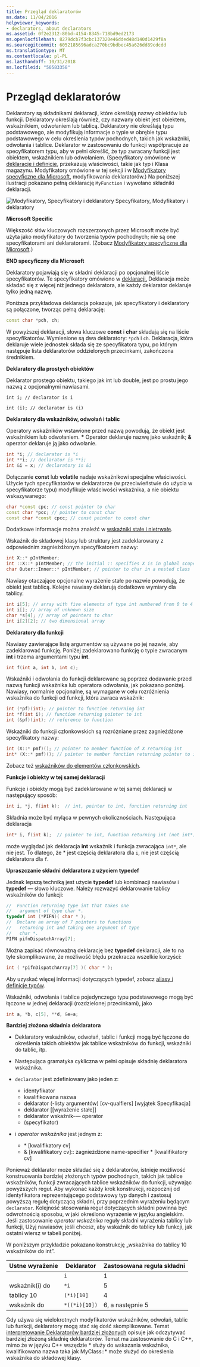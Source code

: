 ```yaml
---
title: Przegląd deklaratorów
ms.date: 11/04/2016
helpviewer_keywords:
- declarators, about declarators
ms.assetid: 0f2e2312-80bd-4154-8345-718bd9ed2173
ms.openlocfilehash: 8279dcb7f3cbc137320e46dded48d140d1429f8a
ms.sourcegitcommit: 6052185696adca270bc9bdbec45a626dd89cdcdd
ms.translationtype: MT
ms.contentlocale: pl-PL
ms.lasthandoff: 10/31/2018
ms.locfileid: "50583358"
---
```

# <a name="overview-of-declarators"></a>Przegląd deklaratorów

Deklaratory są składnikami deklaracji, które określają nazwy obiektów lub funkcji. Deklaratory określają również, czy nazwany obiekt jest obiektem, wskaźnikiem, odwołaniem lub tablicą.  Deklaratory nie określają typu podstawowego, ale modyfikują informacje o typie w obrębie typu podstawowego w celu określenia typów pochodnych, takich jak wskaźniki, odwołania i tablice.  Deklarator w zastosowaniu do funkcji współpracuje ze specyfikatorem typu, aby w pełni określić, że typ zwracany funkcji jest obiektem, wskaźnikiem lub odwołaniem. (Specyfikatory omówione w [deklaracje i definicje](declarations-and-definitions-cpp.md), przekazują właściwości, takie jak typ i Klasa magazynu. Modyfikatory omówione w tej sekcji i w [Modyfikatory specyficzne dla Microsoft](../cpp/microsoft-specific-modifiers.md), modyfikowania deklaratorów.) Na poniższej ilustracji pokazano pełną deklarację `MyFunction` i wywołano składniki deklaracji.

![Modyfikatory, Specyfikatory i deklaratory](../cpp/media/vc38qy1.gif "vc38QY1") Specyfikatory, Modyfikatory i deklaratory

**Microsoft Specific**

Większość słów kluczowych rozszerzonych przez Microsoft może być użyta jako modyfikatory do tworzenia typów pochodnych; nie są one specyfikatorami ani deklaratorami. (Zobacz [Modyfikatory specyficzne dla Microsoft](../cpp/microsoft-specific-modifiers.md).)

**END specyficzny dla Microsoft**

Deklaratory pojawiają się w składni deklaracji po opcjonalnej liście specyfikatorów. Te specyfikatory omówiono w [deklaracji.](declarations-and-definitions-cpp.md) Deklaracja może składać się z więcej niż jednego deklaratora, ale każdy deklarator deklaruje tylko jedną nazwę.

Poniższa przykładowa deklaracja pokazuje, jak specyfikatory i deklaratory są połączone, tworząc pełną deklarację:

```cpp
const char *pch, ch;
```

W powyższej deklaracji, słowa kluczowe **const** i **char** składają się na liście specyfikatorów. Wymienione są dwa deklaratory: `*pch` i `ch`.  Deklaracja, która deklaruje wiele jednostek składa się ze specyfikatora typu, po którym następuje lista deklaratorów oddzielonych przecinkami, zakończona średnikiem.

**Deklaratory dla prostych obiektów**

Deklarator prostego obiektu, takiego jak int lub double, jest po prostu jego nazwą z opcjonalnymi nawiasami.

`int i; // declarator is i`

`int (i); // declarator is (i)`

**Deklaratory dla wskaźników, odwołań i tablic**

Operatory wskaźników wstawione przed nazwą powodują, że obiekt jest wskaźnikiem lub odwołaniem.  <strong>\*</strong> Operator deklaruje nazwę jako wskaźnik; **&** operator deklaruje ją jako odwołanie.

```cpp
int *i; // declarator is *i
int **i; // declarator is **i;
int &i = x; // declaratory is &i
```

Dołączanie **const** lub **volatile** nadaje wskaźnikowi specjalne właściwości.  Użycie tych specyfikatorów w deklaratorze (w przeciwieństwie do użycia w specyfikatorze typu) modyfikuje właściwości wskaźnika, a nie obiektu wskazywanego:

```cpp
char *const cpc; // const pointer to char
const char *pcc; // pointer to const char
const char *const cpcc; // const pointer to const char
```

Dodatkowe informacje można znaleźć w [wskaźniki stałe i nietrwałe](../cpp/const-and-volatile-pointers.md).

Wskaźnik do składowej klasy lub struktury jest zadeklarowany z odpowiednim zagnieżdżonym specyfikatorem nazwy:

```cpp
int X::* pIntMember;
int ::X::* pIntMember; // the initial :: specifies X is in global scope
char Outer::Inner::* pIntMember; // pointer to char in a nested class
```

Nawiasy otaczające opcjonalne wyrażenie stałe po nazwie powodują, że obiekt jest tablicą.  Kolejne nawiasy deklarują dodatkowe wymiary dla tablicy.

```cpp
int i[5]; // array with five elements of type int numbered from 0 to 4
int i[]; // array of unknown size
char *s[4]; // array of pointers to char
int i[2][2]; // two dimensional array
```

**Deklaratory dla funkcji**

Nawiasy zawierające listę argumentów są używane po jej nazwie, aby zadeklarować funkcję.  Poniżej zadeklarowano funkcję o typie zwracanym **int** i trzema argumentami typu **int**.

```cpp
int f(int a, int b, int c);
```

Wskaźniki i odwołania do funkcji deklarowane są poprzez dodawanie przed nazwą funkcji wskaźnika lub operatora odwołania, jak pokazano poniżej.  Nawiasy, normalnie opcjonalne, są wymagane w celu rozróżnienia wskaźnika do funkcji od funkcji, która zwraca wskaźnik:

```cpp
int (*pf)(int); // pointer to function returning int
int *f(int i); // function returning pointer to int
int (&pf)(int); // reference to function
```

Wskaźniki do funkcji członkowskich są rozróżniane przez zagnieżdżone specyfikatory nazwy:

```cpp
int (X::* pmf)(); // pointer to member function of X returning int
int* (X::* pmf)(); // pointer to member function returning pointer to int
```

Zobacz też [wskaźników do elementów członkowskich](../cpp/pointers-to-members.md).

**Funkcje i obiekty w tej samej deklaracji**

Funkcje i obiekty mogą być zadeklarowane w tej samej deklaracji w następujący sposób:

```cpp
int i, *j, f(int k);  // int, pointer to int, function returning int
```

Składnia może być myląca w pewnych okolicznościach.  Następująca deklaracja

```cpp
int* i, f(int k);  // pointer to int, function returning int (not int*)
```

może wyglądać jak deklaracja **int** wskaźnik i funkcja zwracająca `int*`, ale nie jest.  To dlatego, że \* jest częścią deklaratora dla `i`, nie jest częścią deklaratora dla `f`.

**Upraszczanie składni deklaratora z użyciem typedef**

Jednak lepszą techniką jest użycie **typedef** lub kombinacji nawiasów i **typedef** — słowo kluczowe. Należy rozważyć deklarowanie tablicy wskaźników do funkcji:

```cpp
//  Function returning type int that takes one
//   argument of type char *.
typedef int (*PIFN)( char * );
//  Declare an array of 7 pointers to functions
//   returning int and taking one argument of type
//   char *.
PIFN pifnDispatchArray[7];
```

Można zapisać równoważną deklarację bez **typedef** deklaracji, ale to na tyle skomplikowane, że możliwość błędu przekracza wszelkie korzyści:

```cpp
int ( *pifnDispatchArray[7] )( char * );
```

Aby uzyskać więcej informacji dotyczących typedef, zobacz [aliasy i definicje typów](aliases-and-typedefs-cpp.md).

Wskaźniki, odwołania i tablice pojedynczego typu podstawowego mogą być łączone w jednej deklaracji (rozdzielonej przecinkami), jako

```cpp
int a, *b, c[5], **d, &e=a;
```

**Bardziej złożona składnia deklaratora**

- Deklaratory wskaźników, odwołań, tablic i funkcji mogą być łączone do określenia takich obiektów jak tablice wskaźników do funkcji, wskaźniki do tablic, itp.

- Następująca gramatyka cykliczna w pełni opisuje składnię deklaratora wskaźnika.

- `declarator` jest zdefiniowany jako jeden z:

  - identyfikator 
  - kwalifikowana nazwa 
  - deklarator (-listy argumentów) [cv-qualfiers] [wyjątek Specyfikacja]
  - deklarator [[wyrażenie stałe]]
  - deklarator wskaźnik-— operator 
  - (specyfikator)

- i *operator wskaźnika* jest jednym z:

  - \* [kwalifikatory cv]
  - & [kwalifikatory cv]:: zagnieżdżone name-specifier \* [kwalifikatory cv]

Ponieważ deklarator może składać się z deklaratorów, istnieje możliwość konstruowania bardziej złożonych typów pochodnych, takich jak tablice wskaźników, funkcji zwracających tablice wskaźników do funkcji, używając powyższych reguł.  Aby wykonać każdy krok konstrukcji, rozpocznij od identyfikatora reprezentującego podstawowy typ danych i zastosuj powyższą regułę dotyczącą składni, przy poprzednim wyrażeniu będącym `declarator`.  Kolejność stosowania reguł dotyczących składni powinna być odwrotnością sposobu, w jaki określono wyrażenie w języku angielskim.  Jeśli zastosowanie *operator wskaźnika* reguły składni wyrażenia tablicy lub funkcji, Użyj nawiasów, jeśli chcesz, aby wskaźnik do tablicy lub funkcji, jak ostatni wiersz w tabeli poniżej.

W poniższym przykładzie pokazano konstrukcję „wskaźnika do tablicy 10 wskaźników do int”.

|Ustne wyrażenie|Deklarator|Zastosowana reguła składni|
|-----------------------|----------------|-------------------------|
||`i`|1|
|wskaźnik(i) do|`*i`|5|
|tablicy 10|`(*i)[10]`|4|
|wskaźnik do|`*((*i)[10])`|6, a następnie 5|

Gdy używa się wielokrotnych modyfikatorów wskaźników, odwołań, tablic lub funkcji, deklaratory mogą stać się dość skomplikowane.  Temat [interpretowanie Deklaratorów bardziej złożonych](../c-language/interpreting-more-complex-declarators.md) opisuje jak odczytywać bardziej złożoną składnię deklaratorów.  Temat ma zastosowanie do C i C++, mimo że w języku C++ wszędzie \* służy do wskazania wskaźnika, kwalifikowana nazwa taka jak MyClass::\* może służyć do określenia wskaźnika do składowej klasy.
